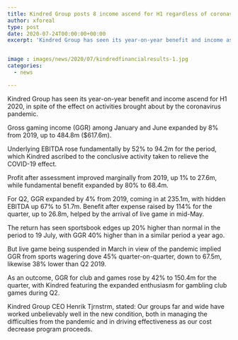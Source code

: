 ```yaml
---
title: Kindred Group posts 8 income ascend for H1 regardless of coronavirus impact
author: xforeal 
type: post
date: 2020-07-24T00:00:00+00:00
excerpt: 'Kindred Group has seen its year-on-year benefit and income ascend for H1 2020, notwithstanding of the effect on activities brought about by the coronavirus pandemic '


image : images/news/2020/07/kindredfinancialresults-1.jpg
categories:
  - news

---
```

Kindred Group has seen its year-on-year benefit and income ascend for H1 2020, in spite of the effect on activities brought about by the coronavirus pandemic. 

Gross gaming income (GGR) among January and June expanded by 8&percnt; from 2019, up to 484.8m ($617.6m). 

Underlying EBITDA rose fundamentally by 52&percnt; to 94.2m for the period, which Kindred ascribed to the conclusive activity taken to relieve the COVID-19 effect. 

Profit after assessment improved marginally from 2019, up 1&percnt; to 27.6m, while fundamental benefit expanded by 80&percnt; to 68.4m. 

For Q2, GGR expanded by 4&percnt; from 2019, coming in at 235.1m, with hidden EBITDA up 67&percnt; to 51.7m. Benefit after expense raised by 114&percnt; for the quarter, up to 26.8m, helped by the arrival of live game in mid-May. 

The return has seen sportsbook edges up 20&percnt; higher than normal in the period to 19 July, with GGR 40&percnt; higher than in a similar period a year ago. 

But live game being suspended in March in view of the pandemic implied GGR from sports wagering dove 45&percnt; quarter-on-quarter, down to 67.5m, likewise 38&percnt; lower than Q2 2019. 

As an outcome, GGR for club and games rose by 42&percnt; to 150.4m for the quarter, with Kindred featuring the expanded enthusiasm for gambling club games during Q2. 

Kindred Group CEO Henrik Tjrnstrm, stated: Our groups far and wide have worked unbelievably well in the new condition, both in managing the difficulties from the pandemic and in driving effectiveness as our cost decrease program proceeds.